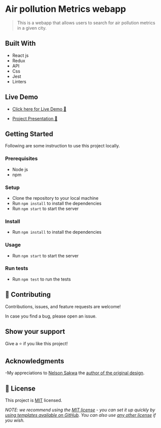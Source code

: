 # Air pollution Metrics webapp

> This is a webapp that allows users to search for air pollution metrics in a given city.

## Built With

- React js
- Redux
- API
- Css
- Jest
- Linters

## Live Demo

- [Click here for Live Demo 🚀](https://silver-lamington-1c50bf.netlify.app//)

- [Project Presentation 🎥](https://drive.google.com/file/d/1BOg3MGJPsp1UsGmdUok-hcfAABocKJTc/view?usp=sharing)

## Getting Started

Following are some instruction to use this project locally.

### Prerequisites

- Node js
- npm

### Setup

- Clone the repository to your local machine
- Run `npm install` to install the dependencies
- Run `npm start` to start the server

### Install

- Run `npm install` to install the dependencies

### Usage

- Run `npm start` to start the server

### Run tests

- Run `npm test` to run the tests

## 🤝 Contributing

Contributions, issues, and feature requests are welcome!

In case you find a bug, please open an issue.

## Show your support

Give a ⭐️ if you like this project!

## Acknowledgments

-My appreciations to [Nelson Sakwa](https://www.behance.net/sakwadesignstudio) the [author of the original design](<https://www.behance.net/gallery/31579789/Ballhead-App-(Free-PSDs)>).

## 📝 License

This project is [MIT](./LICENSE) licensed.

_NOTE: we recommend using the [MIT license](https://choosealicense.com/licenses/mit/) - you can set it up quickly by [using templates available on GitHub](https://docs.github.com/en/communities/setting-up-your-project-for-healthy-contributions/adding-a-license-to-a-repository). You can also use [any other license](https://choosealicense.com/licenses/) if you wish._
